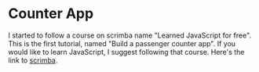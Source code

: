 # Counter App

I started to follow a course on scrimba name "Learned JavaScript for free". This is the first tutorial, named "Build a passenger counter app". If you would like to learn JavaScript, I suggest following that course. Here's the link to [scrimba](https://scrimba.com/).